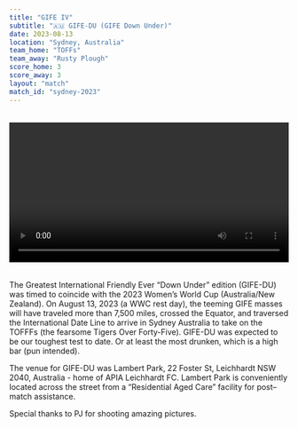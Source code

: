 ```yaml
---
title: "GIFE IV"
subtitle: "🇦🇺 GIFE-DU (GIFE Down Under)"
date: 2023-08-13
location: "Sydney, Australia"
team_home: "TOFFs"
team_away: "Rusty Plough"
score_home: 3
score_away: 3
layout: "match"
match_id: "sydney-2023"
---
```


<video controls style="width: 100%; max-width: 800px; margin: 2rem auto; display: block;">
  <source src="https://media.rustyploughfc.com/GIFEDU-airport-scene.mp4" type="video/mp4">
</video>


The Greatest International Friendly Ever “Down Under” edition (GIFE-DU) was timed to coincide with the 2023 Women’s World Cup (Australia/New Zealand). On August 13, 2023 (a WWC rest day),  the teeming GIFE masses will have traveled more than 7,500 miles, crossed the Equator, and traversed the International Date Line to arrive in Sydney Australia to take on the TOFFFs (the fearsome Tigers Over Forty-Five). GIFE-DU was expected to be our toughest test to date. Or at least the most drunken, which is a high bar (pun intended).


The venue for GIFE-DU was Lambert Park, 22 Foster St, Leichhardt NSW 2040, Australia - home of APIA Leichhardt FC. Lambert Park is conveniently located across the street from a “Residential Aged Care” facility for post–match assistance.


​Special thanks to PJ for shooting amazing pictures.
